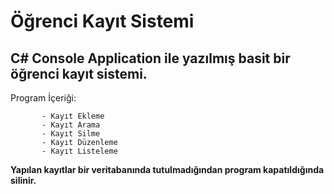 # Öğrenci Kayıt Sistemi
## C# Console Application ile yazılmış basit bir öğrenci kayıt sistemi.
Program İçeriği:
```
       - Kayıt Ekleme
       - Kayıt Arama
       - Kayıt Silme
       - Kayıt Düzenleme
       - Kayıt Listeleme
```
**Yapılan kayıtlar bir veritabanında tutulmadığından program kapatıldığında silinir.**
